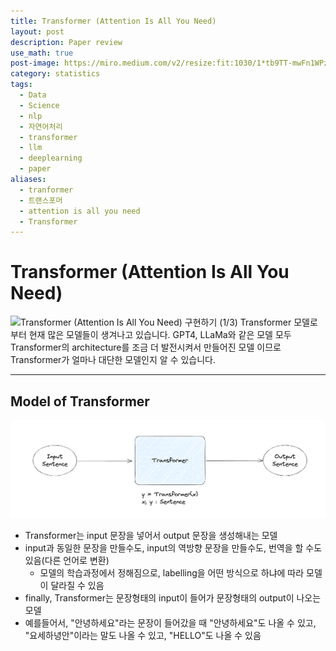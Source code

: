 ```yaml
---
title: Transformer (Attention Is All You Need)
layout: post
description: Paper review
use_math: true
post-image: https://miro.medium.com/v2/resize:fit:1030/1*tb9TT-mwFn1WPzkkbjoMCQ.png
category: statistics
tags:
  - Data
  - Science
  - nlp
  - 자연어처리
  - transformer
  - llm
  - deeplearning
  - paper
aliases:
  - tranformer
  - 트랜스포머
  - attention is all you need
  - Transformer
---
```


# Transformer (Attention Is All You Need)


![Transformer (Attention Is All You Need) 구현하기 (1/3)](https://paul-hyun.github.io/assets/2019-12-19/transformer-model-architecture.png)
Transformer 모델로부터 현재 많은 모델들이 생겨나고 있습니다.
GPT4, LLaMa와 같은 모델 모두 Transformer의 architecture를 조금 더 발전시켜서 만들어진 모델 이므로 Transformer가 얼마나 대단한 모델인지 알 수 있습니다.

---
## Model of Transformer
![Alt text](image.png)
- Transformer는 input 문장을 넣어서 output 문장을 생성해내는 모델
- input과 동일한 문장을 만들수도, input의 역방향 문장을 만들수도, 번역을 할 수도 있음(다른 언어로 변환)
    - 모델의 학습과정에서 정해짐으로, labelling을 어떤 방식으로 하냐에 따라 모델이 달라질 수 있음
- finally, Transformer는 문장형태의 input이 들어가 문장형태의 output이 나오는 모델
- 예를들어서, "안녕하세요"라는 문장이 들어갔을 때 "안녕하세요"도 나올 수 있고, "요세하녕안"이라는 말도 나올 수 있고, "HELLO"도 나올 수 있음 